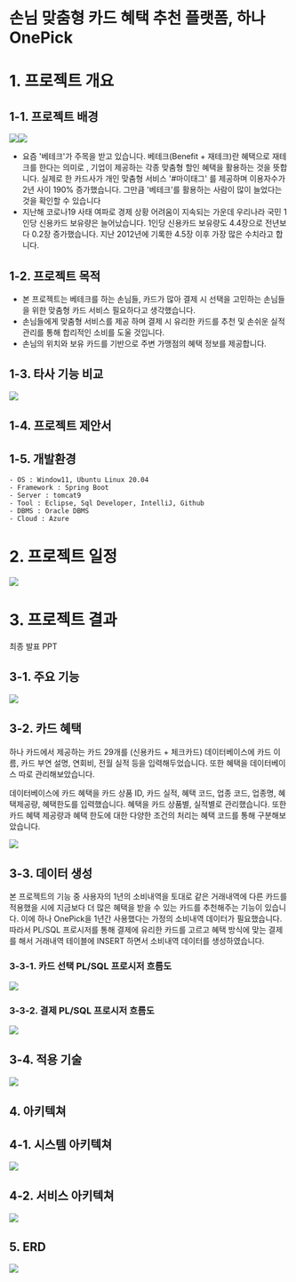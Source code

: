 # 손님 맞춤형 카드 혜택 추천 플랫폼, 하나OnePick
# 1. 프로젝트 개요

## 1-1. 프로젝트 배경

<img src="img/개요1.png"/><img src="img/개요2.png"/>

- 요즘 '베테크'가 주목을 받고 있습니다. 베테크(Benefit + 재테크)란 혜택으로 재테크를 한다는 의미로 , 기업이 제공하는 각종 맞춤형 할인 혜택을 활용하는 것을 뜻합니다. 실제로 한 카드사가 개인 맞춤형 서비스 '#마이태그' 를 제공하며 이용자수가 2년 사이 190% 증가했습니다. 그만큼 '베테크'를 활용하는 사람이 많이 늘었다는 것을 확인할 수 있습니다
- 지난해 코로나19 사태 여파로 경제 상황 어려움이 지속되는 가운데 우리나라 국민 1인당 신용카드 보유량은 늘어났습니다. 1인당 신용카드 보유량도 4.4장으로 전년보다 0.2장 증가했습니다. 지난 2012년에 기록한 4.5장 이후 가장 많은 수치라고 합니다.

## 1-2. 프로젝트 목적

- 본 프로젝트는 베테크를 하는 손님들, 카드가 많아 결제 시 선택을 고민하는 손님들을 위한 맞춤형 카드 서비스 필요하다고 생각했습니다.
- 손님들에게 맞춤형 서비스를 제공 하며 결제 시 유리한 카드를 추천 및 손쉬운 실적 관리를 통해 합리적인 소비를 도울 것입니다.
- 손님의 위치와 보유 카드를 기반으로 주변 가맹점의 혜택 정보를 제공합니다.

## 1-3. 타사 기능 비교

<img src="img/타사기능비교.png"/>

## 1-4. 프로젝트 제안서

## 1-5. 개발환경

```
- OS : Window11, Ubuntu Linux 20.04
- Framework : Spring Boot
- Server : tomcat9
- Tool : Eclipse, Sql Developer, IntelliJ, Github
- DBMS : Oracle DBMS
- Cloud : Azure
```

# 2. 프로젝트 일정
<img src="img/프로젝트일정.png"/>

# 3. 프로젝트 결과

최종 발표 PPT

## 3-1. 주요 기능
<img src="img/주요기능.png"/>

## 3-2. 카드 혜택

하나 카드에서 제공하는 카드 29개를 (신용카드 + 체크카드) 데이터베이스에 카드 이름, 카드 부연 설명, 연회비, 전월 실적 등을 입력해두었습니다. 또한 혜택을 데이터베이스 따로 관리해보았습니다.

데이터베이스에 카드 혜택을 카드 상품 ID, 카드 실적, 혜택 코드, 업종 코드, 업종명, 혜택제공량, 혜택한도를 입력했습니다. 혜택을 카드 상품별, 실적별로 관리했습니다. 또한 카드 혜택 제공량과 혜택 한도에 대한 다양한 조건의 처리는 혜택 코드를 통해 구분해보았습니다.

<img src="img/혜택정리.png"/>
 

## 3-3. 데이터 생성

본 프로젝트의 기능 중 사용자의 1년의 소비내역을 토대로 같은 거래내역에 다른 카드를 적용했을 시에 지금보다 더 많은 혜택을 받을 수 있는 카드를 추천해주는 기능이 있습니다. 이에 하나 OnePick을 1년간 사용했다는 가정의 소비내역 데이터가 필요했습니다. 따라서 PL/SQL 프로시저를 통해 결제에 유리한 카드를 고르고 혜택 방식에 맞는 결제를 해서 거래내역 테이블에 INSERT 하면서 소비내역 데이터를 생성하였습니다.

### 3-3-1. 카드 선택 PL/SQL 프로시저 흐름도
<img src="img/카드선택프로시저.png"/>

### 3-3-2. 결제 PL/SQL 프로시저 흐름도
<img src="img/카드결제프로시저.png"/>

## 3-4. 적용 기술
<img src="img/적용기술.png"/>

## 4. 아키텍쳐

## 4-1. 시스템 아키텍쳐
<img src="img/시스템아키텍쳐.png"/>

## 4-2. 서비스 아키텍쳐

<img src="img/서비스아키텍쳐.png"/>
 

## 5. ERD

<img src="img/ERD.png"/>
